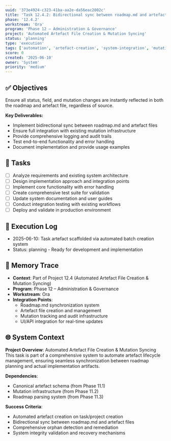 ```yaml
---
uuid: '373e4924-c323-41ba-aa2e-da56eac2002c'
title: 'Task 12.4.2: Bidirectional sync between roadmap.md and artefact files'
phase: '12.4.2'
workstream: 'Ora'
program: 'Phase 12 – Administration & Governance'
project: 'Automated Artefact File Creation & Mutation Syncing'
status: 'planning'
type: 'execution'
tags: ['automation', 'artefact-creation', 'system-integration', 'mutation-syncing']
score: 0
created: '2025-06-10'
owner: 'System'
priority: 'medium'
---
```


## ✅ Objectives

Ensure all status, field, and mutation changes are instantly reflected in both the roadmap and artefact file, regardless of source.

**Key Deliverables:**
- Implement bidirectional sync between roadmap.md and artefact files
- Ensure full integration with existing mutation infrastructure
- Provide comprehensive logging and audit trails
- Test end-to-end functionality and error handling
- Document implementation and provide usage examples

## 🔢 Tasks

- [ ] Analyze requirements and existing system architecture
- [ ] Design implementation approach and integration points
- [ ] Implement core functionality with error handling
- [ ] Create comprehensive test suite for validation
- [ ] Update system documentation and user guides
- [ ] Conduct integration testing with existing workflows
- [ ] Deploy and validate in production environment

## 🧾 Execution Log

- 2025-06-10: Task artefact scaffolded via automated batch creation system
- Status: planning - Ready for development and implementation

## 🧠 Memory Trace

- **Context**: Part of Project 12.4 (Automated Artefact File Creation & Mutation Syncing)
- **Program**: Phase 12 – Administration & Governance
- **Workstream**: Ora
- **Integration Points**: 
  - Roadmap.md synchronization system
  - Artefact file creation and management
  - Mutation tracking and audit infrastructure
  - UI/API integration for real-time updates

## 🌐 System Context

**Project Overview**: Automated Artefact File Creation & Mutation Syncing
This task is part of a comprehensive system to automate artefact lifecycle management, ensuring seamless synchronization between roadmap planning and actual implementation artifacts.

**Dependencies**:
- Canonical artefact schema (from Phase 11.1)
- Mutation infrastructure (from Phase 11.2)
- Roadmap parsing system (from Phase 11.3)

**Success Criteria**:
- Automated artefact creation on task/project creation
- Bidirectional sync between roadmap.md and artefact files
- Comprehensive orphan detection and remediation
- System integrity validation and recovery mechanisms